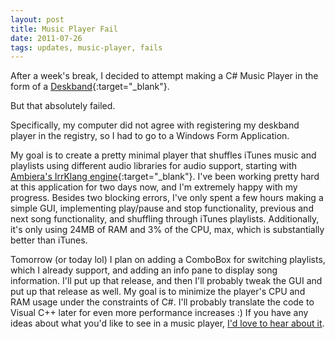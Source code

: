 ```yaml
---
layout: post
title: Music Player Fail
date: 2011-07-26
tags: updates, music-player, fails
---
```


After a week's break, I decided to attempt making a C# Music Player in the form of a [Deskband](http://i.msdn.microsoft.com/dynimg/IC295005.png){:target="_blank"}.

But that absolutely failed.

Specifically, my computer did not agree with registering my deskband player in the registry, so I had to go to a Windows Form Application.

My goal is to create a pretty minimal player that shuffles iTunes music and playlists using different audio libraries for audio support, starting with [Ambiera's IrrKlang engine](http://www.ambiera.com/irrklang/){:target="_blank"}. I've been working pretty hard at this application for two days now, and I'm extremely happy with my progress. Besides two blocking errors, I've only spent a few hours making a simple GUI, implementing play/pause and stop functionality, previous and next song functionality, and shuffling through iTunes playlists. Additionally, it's only using 24MB of RAM and 3% of the CPU, max, which is substantially better than iTunes.

Tomorrow (or today lol) I plan on adding a ComboBox for switching playlists, which I already support, and adding an info pane to display song information. I'll put up that release, and then I'll probably tweak the GUI and put up that release as well. My goal is to minimize the player's CPU and RAM usage under the constraints of C#. I'll probably translate the code to Visual C++ later for even more performance increases :) If you have any ideas about what you'd like to see in a music player, <a href="about.php">I'd love to hear about it</a>.
